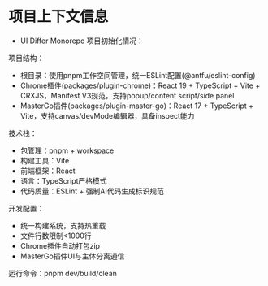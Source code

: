 # 项目上下文信息

- UI Differ Monorepo 项目初始化情况：

项目结构：

- 根目录：使用pnpm工作空间管理，统一ESLint配置(@antfu/eslint-config)
- Chrome插件(packages/plugin-chrome)：React 19 + TypeScript + Vite + CRXJS，Manifest V3规范，支持popup/content script/side panel
- MasterGo插件(packages/plugin-master-go)：React 17 + TypeScript + Vite，支持canvas/devMode编辑器，具备inspect能力

技术栈：

- 包管理：pnpm + workspace
- 构建工具：Vite
- 前端框架：React
- 语言：TypeScript严格模式
- 代码质量：ESLint + 强制AI代码生成标识规范

开发配置：

- 统一构建系统，支持热重载
- 文件行数限制<1000行
- Chrome插件自动打包zip
- MasterGo插件UI与主体分离通信

运行命令：pnpm dev/build/clean
